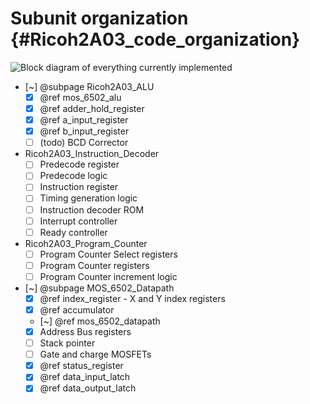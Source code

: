 # Subunit organization {#Ricoh2A03_code_organization}

![Block diagram of everything currently implemented](./implemented.drawio.svg)

- [~] @subpage Ricoh2A03_ALU
    - [x] @ref mos_6502_alu
    - [x] @ref adder_hold_register
    - [x] @ref a_input_register
    - [x] @ref b_input_register
    - [ ] (todo) BCD Corrector
- Ricoh2A03_Instruction_Decoder
    - [ ] Predecode register
    - [ ] Predecode logic
    - [ ] Instruction register
    - [ ] Timing generation logic
    - [ ] Instruction decoder ROM
    - [ ] Interrupt controller
    - [ ] Ready controller
- Ricoh2A03_Program_Counter
    - [ ] Program Counter Select registers
    - [ ] Program Counter registers
    - [ ] Program Counter increment logic
- [~] @subpage MOS_6502_Datapath
    - [x] @ref index_register - X and Y index registers
    - [x] @ref accumulator
    - [~] @ref mos_6502_datapath
    - [x] Address Bus registers
    - [ ] Stack pointer
    - [ ] Gate and charge MOSFETs
    - [x] @ref status_register
    - [x] @ref data_input_latch
    - [x] @ref data_output_latch
